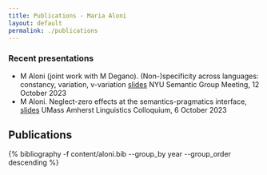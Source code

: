 ```yaml
---
title: Publications - Maria Aloni
layout: default
permalink: ./publications
---
```


### **Recent presentations**

* M Aloni (joint work with M Degano). (Non-)specificity across languages: constancy, variation, v-variation [slides](resources/NYU23spec.pdf)
NYU Semantic Group Meeting, 12 October 2023
* M Aloni. Neglect-zero effects at the semantics-pragmatics interface, [slides](resources/UMAss23.pdf)
UMass Amherst Linguistics Colloquium, 6 October 2023

## Publications

{% bibliography -f content/aloni.bib --group_by year --group_order descending %}



